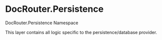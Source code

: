 # DocRouter.Persistence
DocRouter.Persistence Namespace

This layer contains all logic specific to the persistence/database provider.